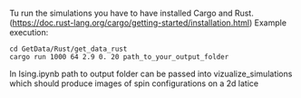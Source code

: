 Tu run the simulations you have to have installed Cargo and Rust. (https://doc.rust-lang.org/cargo/getting-started/installation.html)
Example execution:
```console
cd GetData/Rust/get_data_rust
cargo run 1000 64 2.9 0. 20 path_to_your_output_folder
```
In Ising.ipynb path to output folder can be passed into vizualize_simulations which should produce images of spin configurations on a 2d latice
